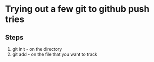 # Trying out a few git to github push tries

## Steps
1. git init - on the directory
1. git add - on the file that you want to track